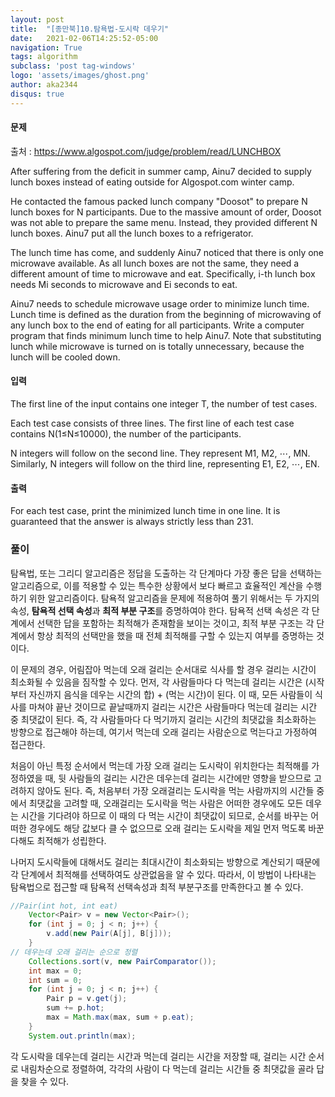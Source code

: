 ```yaml
---
layout: post
title:  "[종만북]10.탐욕법-도시락 데우기"
date:   2021-02-06T14:25:52-05:00
navigation: True
tags: algorithm
subclass: 'post tag-windows'
logo: 'assets/images/ghost.png'
author: aka2344
disqus: true
---
```

#### 문제

출처 : https://www.algospot.com/judge/problem/read/LUNCHBOX

After suffering from the deficit in summer camp, Ainu7 decided to supply lunch boxes instead of eating outside for Algospot.com winter camp.

He contacted the famous packed lunch company "Doosot" to prepare N lunch boxes for N participants. Due to the massive amount of order, Doosot was not able to prepare the same menu. Instead, they provided different N lunch boxes. Ainu7 put all the lunch boxes to a refrigerator.

The lunch time has come, and suddenly Ainu7 noticed that there is only one microwave available. As all lunch boxes are not the same, they need a different amount of time to microwave and eat. Specifically, i-th lunch box needs Mi seconds to microwave and Ei seconds to eat.

Ainu7 needs to schedule microwave usage order to minimize lunch time. Lunch time is defined as the duration from the beginning of microwaving of any lunch box to the end of eating for all participants. Write a computer program that finds minimum lunch time to help Ainu7. Note that substituting lunch while microwave is turned on is totally unnecessary, because the lunch will be cooled down.



#### 입력

The first line of the input contains one integer T, the number of test cases.

Each test case consists of three lines. The first line of each test case contains N(1≤N≤10000), the number of the participants.

N integers will follow on the second line. They represent M1, M2, ⋯, MN.
Similarly, N integers will follow on the third line, representing E1, E2, ⋯, EN.



#### 출력

For each test case, print the minimized lunch time in one line. It is guaranteed that the answer is always strictly less than 231.

### 풀이

탐욕법, 또는 그리디 알고리즘은 정답을 도출하는 각 단계마다 가장 좋은 답을 선택하는 알고리즘으로, 이를 적용할 수 있는 특수한 상황에서 보다 빠르고 효율적인 계산을 수행하기 위한 알고리즘이다. 탐욕적 알고리즘을 문제에 적용하여 풀기 위해서는 두 가지의 속성, **탐욕적 선택 속성**과 **최적 부분 구조**를 증명하여야 한다. 탐욕적 선택 속성은 각 단계에서 선택한 답을 포함하는 최적해가 존재함을 보이는 것이고, 최적 부분 구조는 각 단계에서 항상 최적의 선택만을 했을 때 전체 최적해를 구할 수 있는지 여부를 증명하는 것이다.



이 문제의 경우, 어림잡아 먹는데 오래 걸리는 순서대로 식사를 할 경우 걸리는 시간이 최소화될 수 있음을 짐작할 수 있다. 먼저, 각 사람들마다 다 먹는데 걸리는 시간은 (시작부터 자신까지 음식을 데우는 시간의 합) + (먹는 시간)이 된다. 이 때, 모든 사람들이 식사를 마쳐야 끝난 것이므로 끝날때까지 걸리는 시간은 사람들마다 먹는데 걸리는 시간 중 최댓값이 된다. 즉, 각 사람들마다 다 먹기까지 걸리는 시간의 최댓값을 최소화하는 방향으로 접근해야 하는데, 여기서 먹는데 오래 걸리는 사람순으로 먹는다고 가정하여 접근한다.

처음이 아닌 특정 순서에서 먹는데 가장 오래 걸리는 도시락이 위치한다는 최적해를 가정하였을 때, 뒷 사람들의 걸리는 시간은 데우는데 걸리는 시간에만 영향을 받으므로 고려하지 않아도 된다. 즉, 처음부터 가장 오래걸리는 도시락을 먹는 사람까지의 시간들 중에서 최댓값을 고려할 때, 오래걸리는 도시락을 먹는 사람은 어떠한 경우에도 모든 데우는 시간을 기다려야 하므로 이 때의 다 먹는 시간이 최댓값이 되므로, 순서를 바꾸는 어떠한 경우에도 해당 값보다 클 수 없으므로 오래 걸리는 도시락을 제일 먼저 먹도록 바꾼다해도 최적해가 성립한다.

나머지 도시락들에 대해서도 걸리는 최대시간이 최소화되는 방향으로 계산되기 때문에 각 단계에서 최적해를 선택하여도 상관없음을 알 수 있다. 따라서, 이 방법이 나타내는 탐욕법으로 접근할 때 탐욕적 선택속성과 최적 부분구조를 만족한다고 볼 수 있다.

```java
//Pair(int hot, int eat)
	Vector<Pair> v = new Vector<Pair>();
	for (int j = 0; j < n; j++) {
		v.add(new Pair(A[j], B[j]));
	}
// 데우는데 오래 걸리는 순으로 정렬
	Collections.sort(v, new PairComparator());
	int max = 0;
	int sum = 0;
	for (int j = 0; j < n; j++) {
		Pair p = v.get(j);
		sum += p.hot;
		max = Math.max(max, sum + p.eat);
	}
	System.out.println(max);
```

각 도시락을 데우는데 걸리는 시간과 먹는데 걸리는 시간을 저장할 때, 걸리는 시간 순서로 내림차순으로 정렬하여, 각각의 사람이 다 먹는데 걸리는 시간들 중 최댓값을 골라 답을 찾을 수 있다.